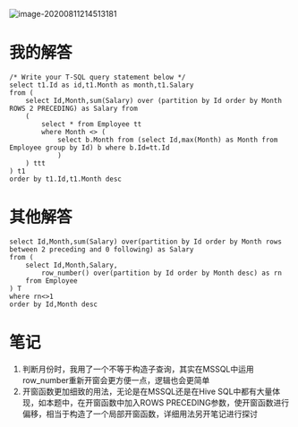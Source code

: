 ![image-20200811214513181](https://raw.githubusercontent.com/huoyongkang/PictureBed/master/20200811214513.png)

# 我的解答

```mssql
/* Write your T-SQL query statement below */
select t1.Id as id,t1.Month as month,t1.Salary 
from (
    select Id,Month,sum(Salary) over (partition by Id order by Month ROWS 2 PRECEDING) as Salary from 
    (
        select * from Employee tt
        where Month <> (
            select b.Month from (select Id,max(Month) as Month from Employee group by Id) b where b.Id=tt.Id
            )
    ) ttt
) t1 
order by t1.Id,t1.Month desc
```

# 其他解答

```mssql
select Id,Month,sum(Salary) over(partition by Id order by Month rows between 2 preceding and 0 following) as Salary 
from (
    select Id,Month,Salary,
        row_number() over(partition by Id order by Month desc) as rn
    from Employee
) T
where rn<>1
order by Id,Month desc
```

# 笔记

1. 判断月份时，我用了一个不等于构造子查询，其实在MSSQL中运用row_number重新开窗会更方便一点，逻辑也会更简单
2. 开窗函数更加细致的用法，无论是在MSSQL还是在Hive SQL中都有大量体现，如本题中，在开窗函数中加入ROWS PRECEDING参数，使开窗函数进行偏移，相当于构造了一个局部开窗函数，详细用法另开笔记进行探讨
